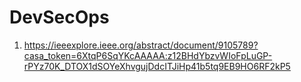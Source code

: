 # DevSecOps

1. https://ieeexplore.ieee.org/abstract/document/9105789?casa_token=6XtqP6SqYKcAAAAA:z12BHdYbzvWIoFpLuGP-rPYz70K_DTOX1dSOYeXhvgujDdcITJiHp41b5tq9EB9HO6RF2kP5
